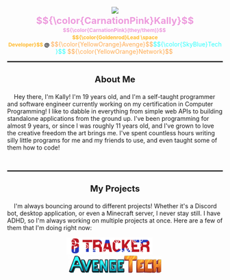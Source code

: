 <p align="center">
	<img
		src="https://wsrv.nl/?url=https://avatars.githubusercontent.com/u/78117567?v=4&w=150&fit=cover&mask=circle" /><br />
	<span style="font-weight: bold; font-size: 1px; color: #ed9bdd;"><span style="font-size: 22px;">$${\color{CarnationPink}Kally}$$</span><br>
		<span style="font-size: 12px;">$${\color{CarnationPink}(they/them)}$$&nbsp;</span></span><br />
	<span style="font-weight: bold; font-size: 12px;">
		<span style="color: #ffba2f">$${\color{Goldenrod}Lead \space Developer}$$&nbsp;</span>@&nbsp;</span
	><span style="color: #ffaa50;">$${\color{YellowOrange}Avenge}$$</span><span style="color:#2ffffc">$${\color{SkyBlue}Tech}$$&nbsp;</span><span style="color: #ffaa50;">$${\color{YellowOrange}Network}$$&nbsp;</span>
	</p>
<hr style="border: 1px solid #444" />
<p align="center">
	<h3 align="center" style="font-weight: bold; font-size: 20px;">About Me</h3>
</span>
<p id="about-me">
&nbsp;&nbsp;&nbsp;&nbsp;Hey there, I'm Kally! I'm 19 years old, and I'm a self-taught programmer and software engineer currently working on my certification in Computer Programming! I like to dabble in everything from simple web APIs to building standalone applications from the ground up. I've been programming for almost 9 years, or since I was roughly 11 years old, and I've grown to love the creative freedom the art brings me. I've spent countless hours writing silly little programs for me and my friends to use, and even taught some of them how to code!<br>
</p><br>
<hr style="border: 1px solid #444" />
<p align="center">
	<h3 align="center" style="font-weight: bold; font-size: 20px;">My Projects</h3>
</p>
<p id="projects">
&nbsp;&nbsp;&nbsp;&nbsp;I'm always bouncing around to different projects! Whether it's a Discord bot, desktop application, or even a Minecraft server, I never stay still. I have ADHD, so I'm always working on multiple projects at once. Here are a few of them that I'm doing right now:<br>
<p align="center">
	<img width="5%" height="1">
	<a href="https://discord.com/application-directory/1277406686180671570" target="_blank"><img src="assets/r6t_banner.png" height="40"></a>
	<img width="10%" height="1">
	<a href="https://store.avengetech.net/" target="_blank"><img src="assets/at_banner.png" height="40"></a>
</p>
</p>
